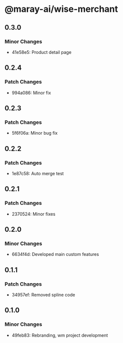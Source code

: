 # @maray-ai/wise-merchant

## 0.3.0

### Minor Changes

- 41e58e5: Product detail page

## 0.2.4

### Patch Changes

- 994a086: Minor fix

## 0.2.3

### Patch Changes

- 5f6f06a: Minor bug fix

## 0.2.2

### Patch Changes

- 1e87c58: Auto merge test

## 0.2.1

### Patch Changes

- 2370524: Minor fixes

## 0.2.0

### Minor Changes

- 6634f4d: Developed main custom features

## 0.1.1

### Patch Changes

- 34957ef: Removed spline code

## 0.1.0

### Minor Changes

- 49feb83: Rebranding, wm project development
